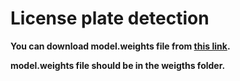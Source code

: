 # License plate detection

**You can download model.weights file from [this link](https://drive.google.com/file/d/1vXjIoRWY0aIpYfhj3TnPUGdmJoHnWaOc/).**  

**model.weights file should be in the weigths folder.**  


